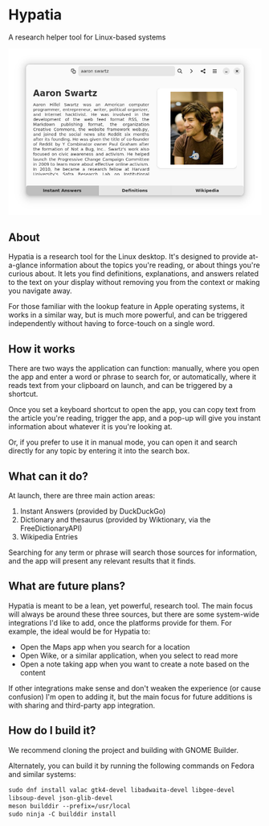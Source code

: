 # Hypatia
A research helper tool for Linux-based systems

<img src="hypatia-instant-answer-screenshot.png" width="700px">

## About


Hypatia is a research tool for the Linux desktop. It's designed to provide at-a-glance information about the topics you're reading, or about things you're curious about. It lets you find definitions, explanations, and answers related to the text on your display without removing you from the context or making you navigate away.

For those familiar with the lookup feature in Apple operating systems, it works in a similar way, but is much more powerful, and can be triggered independently without having to force-touch on a single word. 


## How it works


There are two ways the application can function: manually, where you open the app and enter a word or phrase to search for, or automatically, where it reads text from your clipboard on launch, and can be triggered by a shortcut.

Once you set a keyboard shortcut to open the app, you can copy text from the article you're reading, trigger the app, and a pop-up will give you instant information about whatever it is you're looking at.

Or, if you prefer to use it in manual mode, you can open it and search directly for any topic by entering it into the search box.


## What can it do? 

At launch, there are three main action areas:

1. Instant Answers (provided by DuckDuckGo)
2. Dictionary and thesaurus (provided by Wiktionary, via the FreeDictionaryAPI)
3. Wikipedia Entries

Searching for any term or phrase will search those sources for information, and the app will present any relevant results that it finds. 

## What are future plans?

Hypatia is meant to be a lean, yet powerful, research tool. The main focus will always be around these three sources, but there are some system-wide integrations I'd like to add, once the platforms provide for them. For example, the ideal would be for Hypatia to:

- Open the Maps app when you search for a location
- Open Wike, or a similar application, when you select to read more
- Open a note taking app when you want to create a note based on the content

If other integrations make sense and don't weaken the experience (or cause confusion) I'm open to adding it, but the main focus for future additions is with sharing and third-party app integration.


## How do I build it? 

We recommend cloning the project and building with GNOME Builder.

Alternately, you can build it by running the following commands on Fedora and similar systems:

```
sudo dnf install valac gtk4-devel libadwaita-devel libgee-devel libsoup-devel json-glib-devel
meson builddir --prefix=/usr/local
sudo ninja -C builddir install
```
